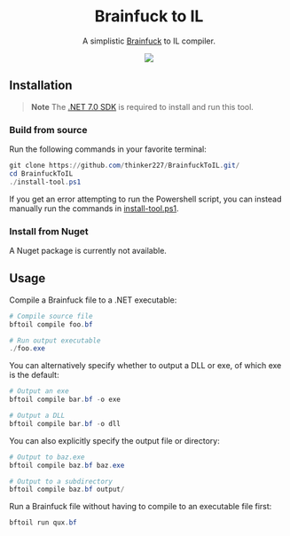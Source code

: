 <h1 align="center">Brainfuck to IL</h1>

<p align="center">
    A simplistic <a href="https://esolangs.org/wiki/Brainfuck">Brainfuck</a> to IL compiler.
</p>

<p align="center">
    <a href="https://github.com/thinker227/BrainfuckToIL/actions/workflows/build.yaml">
        <img src="https://img.shields.io/github/actions/workflow/status/thinker227/BrainfuckToIL/build.yaml?branch=main&logo=github&label=build&style=for-the-badge"/>
    </a>
</p>

## Installation

> **Note**
> The [.NET 7.0 SDK](https://dotnet.microsoft.com/en-us/) is required to install and run this tool.

### Build from source

Run the following commands in your favorite terminal:
```ps1
git clone https://github.com/thinker227/BrainfuckToIL.git/
cd BrainfuckToIL
./install-tool.ps1
```

If you get an error attempting to run the Powershell script, you can instead manually run the commands in [install-tool.ps1](install-tool.ps1).

### Install from Nuget

A Nuget package is currently not available.

## Usage

Compile a Brainfuck file to a .NET executable:
```ps1
# Compile source file
bftoil compile foo.bf

# Run output executable
./foo.exe
```

You can alternatively specify whether to output a DLL or exe, of which exe is the default:
```ps1
# Output an exe
bftoil compile bar.bf -o exe

# Output a DLL
bftoil compile bar.bf -o dll
```

You can also explicitly specify the output file or directory:
```ps1
# Output to baz.exe
bftoil compile baz.bf baz.exe

# Output to a subdirectory
bftoil compile baz.bf output/
```

Run a Brainfuck file without having to compile to an executable file first:
```ps1
bftoil run qux.bf
```
